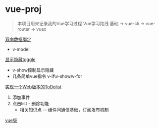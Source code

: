 # vue-proj

> 本项目用来记录我的Vue学习过程
> Vue学习路线 基础 -> vue-cli -> vue-router -> vuex

[双向数据绑定](https://si3ver.github.io/vue-proj/learn-vue/index1.html)

+ v-model

[显示隐藏toggle](https://si3ver.github.io/vue-proj/learn-vue/index2.html)

+ v-show控制显示隐藏
+ 几条简单vue指令 v-if\v-show\v-for

[实现一个Web版本的ToDolist](https://si3ver.github.io/vue-proj/learn-vue/index3.html)

1. 添加事件
2. 点击list - 删除功能
    + 相关知识点 -- 组件间通信基础，订阅发布机制

[vue版](https://si3ver.github.io/vue-proj/learn-vue-cli/todolist/dist/index.html)